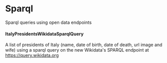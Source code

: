 Sparql
======

Sparql queries using open data endpoints

#### ItalyPresidentsWikidataSparqlQuery

A list of presidents of Italy (name, date of birth, date of death, url image and wife) using a sparql query on the new Wikidata's SPARQL endpoint at https://query.wikidata.org 
